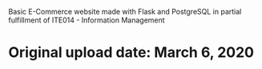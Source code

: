 Basic E-Commerce website made with Flask and PostgreSQL in partial fulfillment of ITE014 - Information Management
# Original upload date: March 6, 2020
